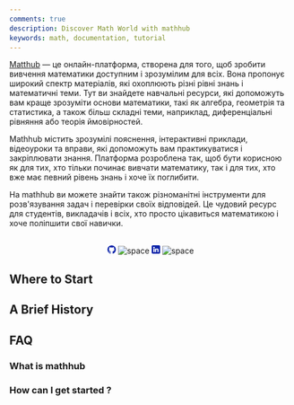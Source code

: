 ```yaml
---
comments: true
description: Discover Math World with mathhub
keywords: math, documentation, tutorial
---
```



[Matthub](https://nerbivol.github.io/mathhub/) — це онлайн-платформа, створена для того, щоб зробити вивчення математики доступним і зрозумілим для всіх. Вона пропонує широкий спектр матеріалів, які охоплюють різні рівні знань і математичні теми. Тут ви знайдете навчальні ресурси, які допоможуть вам краще зрозуміти основи математики, такі як алгебра, геометрія та статистика, а також більш складні теми, наприклад, диференціальні рівняння або теорія ймовірностей.

Mathhub містить зрозумілі пояснення, інтерактивні приклади, відеоуроки та вправи, які допоможуть вам практикуватися і закріплювати знання. Платформа розроблена так, щоб бути корисною як для тих, хто тільки починає вивчати математику, так і для тих, хто вже має певний рівень знань і хоче їх поглибити.

На mathhub ви можете знайти також різноманітні інструменти для розв'язування задач і перевірки своїх відповідей. Це чудовий ресурс для студентів, викладачів і всіх, хто просто цікавиться математикою і хоче поліпшити свої навички.
<div align="center">
  <br>
  <a href="https://nerbivol.github.io/mathhub/"><img src="https://github.com/nerbivol/mathhub/blob/math/docs/overrides/assets/logo-social-github.png?raw=true" width="3%" alt="Ultralytics GitHub"></a>
  <img src="https://github.com/ultralytics/assets/raw/main/social/logo-transparent.png" width="3%" alt="space">
  <a href="https://www.linkedin.com/in/serhii-biruk/"><img src="https://github.com/nerbivol/mathhub/blob/math/docs/overrides/assets/logo-social-linkedin.png?raw=true" width="3%" alt="Ultralytics LinkedIn"></a>
  <img src="https://github.com/ultralytics/assets/raw/main/social/logo-transparent.png" width="3%" alt="space">
</div>

## Where to Start

## A Brief History

## FAQ

### What is mathhub

### How can I get started ?
